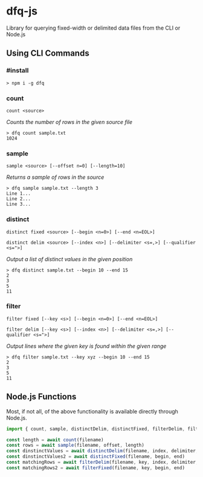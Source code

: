 # dfq-js
Library for querying fixed-width or delimited data files from the CLI or Node.js

## Using CLI Commands

### #install
```
> npm i -g dfq
```

### count
```count <source>```

*Counts the number of rows in the given source file*

```
> dfq count sample.txt
1024
```

### sample
```sample <source> [--offset n=0] [--length=10]```

*Returns a sample of rows in the source*

```
> dfq sample sample.txt --length 3
Line 1...
Line 2...
Line 3...
```

### distinct

```distinct fixed <source> [--begin <n=0>] [--end <n=EOL>]```

```distinct delim <source> [--index <n>] [--delimiter <s=,>] [--qualifier <s=">]```

*Output a list of distinct values in the given position*

```
> dfq distinct sample.txt --begin 10 --end 15
2
3
5
11
```

### filter

```filter fixed [--key <s>] [--begin <n=0>] [--end <n=EOL>]```

```filter delim [--key <s>] [--index <n>] [--delimiter <s=,>] [--qualifier <s=">]```

*Output lines where the given key is found within the given range*

```
> dfq filter sample.txt --key xyz --begin 10 --end 15
2
3
5
11
```

## Node.js Functions

Most, if not all, of the above functionality is available directly through Node.js.

```javascript
import { count, sample, distinctDelim, distinctFixed, filterDelim, filterFixed } from 'dfq/commands'

const length = await count(filename)
const rows = await sample(filename, offset, length)
const dinstinctValues = await distinctDelim(filename, index, delimiter, qualifier)
const dinstinctValues2 = await distinctFixed(filename, begin, end)
const matchingRows = await filterDelim(filename, key, index, delimiter, qualifier)
const matchingRows2 = await filterFixed(filename, key, begin, end)
```